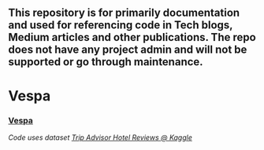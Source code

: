 ## This repository is for primarily documentation and used for referencing code in Tech blogs, Medium articles and other publications. The repo does not have any project admin and will not be supported or go through maintenance.


# Vespa

### [Vespa](https://github.com/capitalone/Capital-One-TechBlog/tree/Vespa)

_Code uses dataset [Trip Advisor Hotel Reviews @ Kaggle](https://www.kaggle.com/datasets/andrewmvd/trip-advisor-hotel-reviews)_

##
